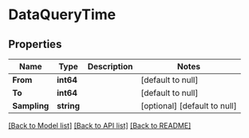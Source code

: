 # DataQueryTime

## Properties
Name | Type | Description | Notes
------------ | ------------- | ------------- | -------------
**From** | **int64** |  | [default to null]
**To** | **int64** |  | [default to null]
**Sampling** | **string** |  | [optional] [default to null]

[[Back to Model list]](../README.md#documentation-for-models) [[Back to API list]](../README.md#documentation-for-api-endpoints) [[Back to README]](../README.md)


